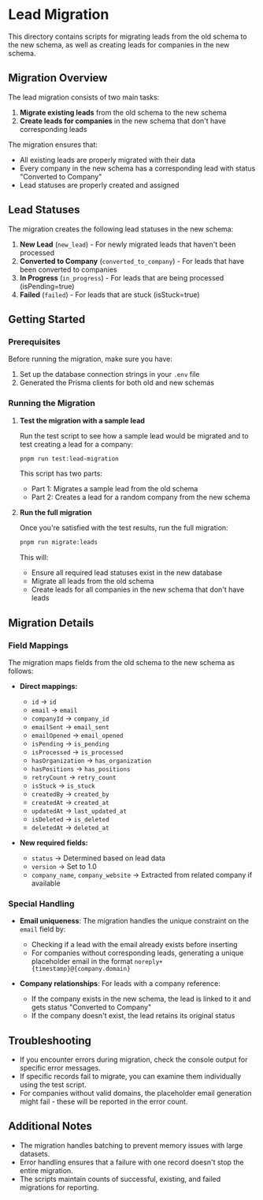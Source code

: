 # Lead Migration

This directory contains scripts for migrating leads from the old schema to the new schema, as well as creating leads for companies in the new schema.

## Migration Overview

The lead migration consists of two main tasks:

1. **Migrate existing leads** from the old schema to the new schema
2. **Create leads for companies** in the new schema that don't have corresponding leads

The migration ensures that:
- All existing leads are properly migrated with their data
- Every company in the new schema has a corresponding lead with status "Converted to Company"
- Lead statuses are properly created and assigned

## Lead Statuses

The migration creates the following lead statuses in the new schema:

1. **New Lead** (`new_lead`) - For newly migrated leads that haven't been processed
2. **Converted to Company** (`converted_to_company`) - For leads that have been converted to companies
3. **In Progress** (`in_progress`) - For leads that are being processed (isPending=true)
4. **Failed** (`failed`) - For leads that are stuck (isStuck=true)

## Getting Started

### Prerequisites

Before running the migration, make sure you have:
1. Set up the database connection strings in your `.env` file
2. Generated the Prisma clients for both old and new schemas

### Running the Migration

1. **Test the migration with a sample lead**

   Run the test script to see how a sample lead would be migrated and to test creating a lead for a company:

   ```bash
   pnpm run test:lead-migration
   ```

   This script has two parts:
   - Part 1: Migrates a sample lead from the old schema
   - Part 2: Creates a lead for a random company from the new schema

2. **Run the full migration**

   Once you're satisfied with the test results, run the full migration:

   ```bash
   pnpm run migrate:leads
   ```

   This will:
   - Ensure all required lead statuses exist in the new database
   - Migrate all leads from the old schema
   - Create leads for all companies in the new schema that don't have leads

## Migration Details

### Field Mappings

The migration maps fields from the old schema to the new schema as follows:

- **Direct mappings:**
  - `id` → `id`
  - `email` → `email`
  - `companyId` → `company_id`
  - `emailSent` → `email_sent`
  - `emailOpened` → `email_opened`
  - `isPending` → `is_pending`
  - `isProcessed` → `is_processed`
  - `hasOrganization` → `has_organization`
  - `hasPositions` → `has_positions`
  - `retryCount` → `retry_count`
  - `isStuck` → `is_stuck`
  - `createdBy` → `created_by`
  - `createdAt` → `created_at`
  - `updatedAt` → `last_updated_at`
  - `isDeleted` → `is_deleted`
  - `deletedAt` → `deleted_at`

- **New required fields:**
  - `status` → Determined based on lead data
  - `version` → Set to 1.0
  - `company_name`, `company_website` → Extracted from related company if available

### Special Handling

- **Email uniqueness**: The migration handles the unique constraint on the `email` field by:
  - Checking if a lead with the email already exists before inserting
  - For companies without corresponding leads, generating a unique placeholder email in the format `noreply+{timestamp}@{company.domain}`

- **Company relationships**: For leads with a company reference:
  - If the company exists in the new schema, the lead is linked to it and gets status "Converted to Company"
  - If the company doesn't exist, the lead retains its original status

## Troubleshooting

- If you encounter errors during migration, check the console output for specific error messages.
- If specific records fail to migrate, you can examine them individually using the test script.
- For companies without valid domains, the placeholder email generation might fail - these will be reported in the error count.

## Additional Notes

- The migration handles batching to prevent memory issues with large datasets.
- Error handling ensures that a failure with one record doesn't stop the entire migration.
- The scripts maintain counts of successful, existing, and failed migrations for reporting. 
